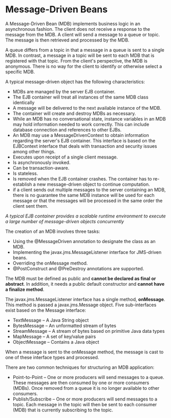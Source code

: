 # Message-Driven Beans

  A Message-Driven Bean (MDB) implements business logic in an asynchronous fashion. The client does not receive a response to the message from the MDB. A client will send a message to a queue or topic.  The message is then retrieved and processed by the MDB.

  A queue differs from a topic in that a message in a queue is sent to a single MDB. In contrast, a message in a topic will be sent to each MDB that is registered with that topic. From the client's perspective, the MDB is anonymous. There is no way for the client to identify or otherwise select a specific MDB.


A typical message-driven object has the following characteristics:
  
  * MDBs are managed by the server EJB container. 
  * The EJB container will treat all instances of the same MDB class identically
  * A message will be delivered to the next available instance of the MDB.
  * The container will create and destroy MDBs as necessary. 
  *  While an MDB has no conversational state, instance variables in an MDB may hold information needed to work correctly. This can include database connection and references to other EJBs.
  * An MDB may use a MessageDrivenContext to obtain information regarding the server's EJB container. This interface is based on the EJBContext interface that deals with transaction and security issues among other things.
  * Executes upon receipt of a single client message.
  * Is asynchronously invoked.
  * Can be transaction-aware.
  * Is stateless.
  * Is removed when the EJB container crashes. The container has to re-establish a new message-driven object to continue computation.
  * if a client sends out multiple messages to the server containing an MDB, there is no guarantee the same MDB instance will be used for each message or that the messages will be processed in the same order the client sent them. 


*A typical EJB container provides a scalable runtime environment to execute a large number of message-driven
objects concurrently*

The creation of an MDB involves three tasks:

* Using the @MessageDriven annotation to designate the class as an MDB.
* Implementing the javax.jms.MessageListener interface for JMS-driven beans.
* Overriding the onMessage method.
* @PostConstruct and @PreDestroy annotations are supported.

The MDB must be defined as public and **cannot be declared as final or abstract**. In addition, it needs a public default constructor and **cannot have a finalize method**.

The javax.jms.MessageListener interface has a single method, **onMessage**. This method is passed a javax.jms.Message object. Five sub-interfaces exist based on the Message interface:

* TextMessage – A Java String object
* BytesMessage – An unformatted stream of bytes
* StreamMessage – A stream of bytes based on primitive Java data types
* MapMessage – A set of key/value pairs
* ObjectMessage – Contains a Java object

When a message is sent to the onMessage method, the message is cast to one of these interface types and processed.

There are two common techniques for structuring an MDB application:
* Point-to-Point – One or more producers will send messages to a queue. These messages are then consumed by one or more consumers (MDBs). Once removed from a queue it is no longer available to other consumers.
* Publish/Subscribe – One or more producers will send messages to a topic. Each message in the topic will then be sent to each consumer (MDB) that is currently subscribing to the topic.
